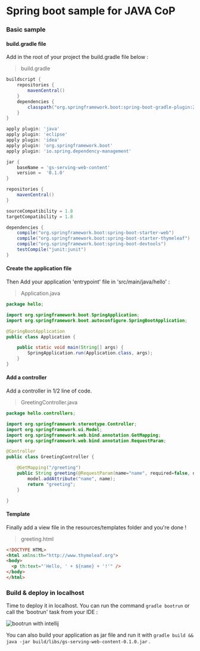 # Spring boot sample for JAVA CoP

### Basic sample

#### build.gradle file

Add in the root of your project the build.gradle file below :

> build.gradle

```gradle
buildscript {
    repositories {
        mavenCentral()
    }
    dependencies {
        classpath("org.springframework.boot:spring-boot-gradle-plugin:2.0.0.RELEASE")
    }
}

apply plugin: 'java'
apply plugin: 'eclipse'
apply plugin: 'idea'
apply plugin: 'org.springframework.boot'
apply plugin: 'io.spring.dependency-management'

jar {
    baseName = 'gs-serving-web-content'
    version =  '0.1.0'
}

repositories {
    mavenCentral()
}

sourceCompatibility = 1.8
targetCompatibility = 1.8

dependencies {
    compile("org.springframework.boot:spring-boot-starter-web")
    compile("org.springframework.boot:spring-boot-starter-thymeleaf")
    compile("org.springframework.boot:spring-boot-devtools")
    testCompile("junit:junit")
}
```

#### Create the application file

Then Add your application 'entrypoint' file in 'src/main/java/hello' :

> Application.java

```java
package hello;

import org.springframework.boot.SpringApplication;
import org.springframework.boot.autoconfigure.SpringBootApplication;

@SpringBootApplication
public class Application {

    public static void main(String[] args) {
        SpringApplication.run(Application.class, args);
    }
}
```

#### Add a controller

Add a controller in 1/2 line of code.

> GreetingController.java

```java
package hello.controllers;

import org.springframework.stereotype.Controller;
import org.springframework.ui.Model;
import org.springframework.web.bind.annotation.GetMapping;
import org.springframework.web.bind.annotation.RequestParam;

@Controller
public class GreetingController {

    @GetMapping("/greeting")
    public String greeting(@RequestParam(name="name", required=false, defaultValue="World") String name, Model model) {
        model.addAttribute("name", name);
        return "greeting";
    }

}
```

#### Template

Finally add a view file in the resources/templates folder and you're done !

> greeting.html

```html
<!DOCTYPE HTML>
<html xmlns:th="http://www.thymeleaf.org">
<body>
  <p th:text="'Hello, ' + ${name} + '!'" />
</body>
</html>
```

### Build & deploy in localhost

Time to deploy it in localhost. You can run the command `gradle bootrun` or call the 'bootrun' task from your IDE :

![bootrun with intellij](https://i.imgur.com/RNYnPXB.png)

You can also build your application as jar file and run it with `gradle build && java -jar build/libs/gs-serving-web-content-0.1.0.jar` .